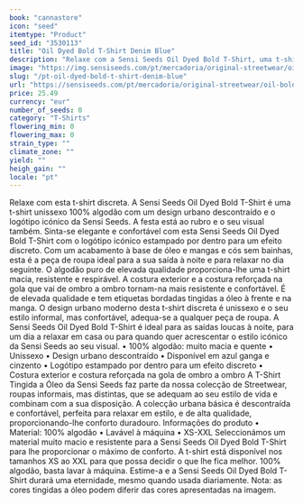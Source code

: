 ```yaml
---
book: "cannastore"
icon: "seed"
itemtype: "Product"
seed_id: "3530113"
title: "Oil Dyed Bold T-Shirt Denim Blue"
description: "Relaxe com a Sensi Seeds Oil Dyed Bold T-Shirt, uma t-shirt unissexo com um design urbano descontraído e um logótipo Sensi Seeds discreto. Compre já!"
image: "https://img.sensiseeds.com/pt/mercadoria/original-streetwear/oil-bold-t-shirt-denim-blue-image.png"
slug: "/pt-oil-dyed-bold-t-shirt-denim-blue"
url: "https://sensiseeds.com/pt/mercadoria/original-streetwear/oil-bold-t-shirt-denim-blue?a_aid=cannastore"
price: 25.49
currency: "eur"
number_of_seeds: 0
category: "T-Shirts"
flowering_min: 0
flowering_max: 0
strain_type: ""
climate_zone: ""
yield: ""
heigh_gain: ""
locale: "pt"
---
```

Relaxe com esta t-shirt discreta. A Sensi Seeds Oil Dyed Bold T-Shirt é uma t-shirt unissexo 100% algodão com um design urbano descontraído e o logótipo icónico da Sensi Seeds. A festa está ao rubro e o seu visual também. Sinta-se elegante e confortável com esta Sensi Seeds Oil Dyed Bold T-Shirt com o logótipo icónico estampado por dentro para um efeito discreto. Com um acabamento à base de óleo e mangas e cós sem bainhas, esta é a peça de roupa ideal para a sua saída à noite e para relaxar no dia seguinte. O algodão puro de elevada qualidade proporciona-lhe uma t-shirt macia, resistente e respirável. A costura exterior e a costura reforçada na gola que vai de ombro a ombro tornam-na mais resistente e confortável. É de elevada qualidade e tem etiquetas bordadas tingidas a óleo à frente e na manga. O design urbano moderno desta t-shirt discreta é unissexo e o seu estilo informal, mas confortável, adequa-se a qualquer peça de roupa. A Sensi Seeds Oil Dyed Bold T-Shirt é ideal para as saídas loucas à noite, para um dia a relaxar em casa ou para quando quer acrescentar o estilo icónico da Sensi Seeds ao seu visual. •	100% algodão: muito macia e quente •	Unissexo •	Design urbano descontraído •	Disponível em azul ganga e cinzento •	Logótipo estampado por dentro para um efeito discreto •	Costura exterior e costura reforçada na gola de ombro a ombro A T-Shirt Tingida a Óleo da Sensi Seeds faz parte da nossa colecção de Streetwear, roupas informais, mas distintas, que se adequam ao seu estilo de vida e combinam com a sua disposição. A colecção urbana básica é descontraída e confortável, perfeita para relaxar em estilo, e de alta qualidade, proporcionando-lhe conforto duradouro. Informações do produto •	Material: 100% algodão •	Lavável à máquina •	XS-XXL Seleccionámos um material muito macio e resistente para a Sensi Seeds Oil Dyed Bold T-Shirt para lhe proporcionar o máximo de conforto. A t-shirt está disponível nos tamanhos XS ao XXL para que possa decidir o que lhe fica melhor. 100% algodão, basta lavar à máquina. Estime-a e a Sensi Seeds Oil Dyed Bold T-Shirt durará uma eternidade, mesmo quando usada diariamente. Nota: as cores tingidas a óleo podem diferir das cores apresentadas na imagem.

